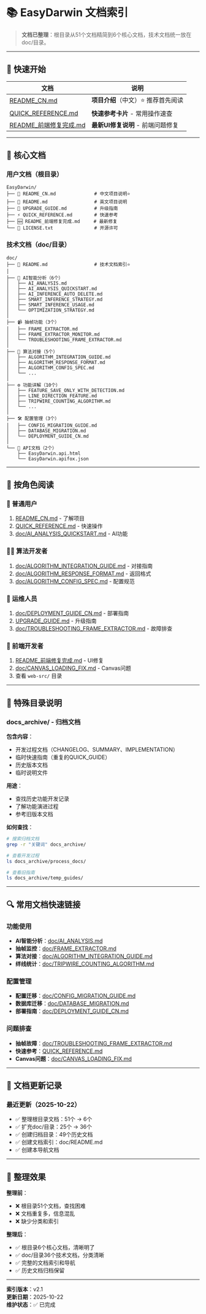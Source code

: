 # 📚 EasyDarwin 文档索引

> **文档已整理**：根目录从51个文档精简到6个核心文档，技术文档统一放在doc/目录。

---

## 🚀 快速开始

| 文档 | 说明 |
|------|------|
| [README_CN.md](README_CN.md) | **项目介绍**（中文）⭐ 推荐首先阅读 |
| [QUICK_REFERENCE.md](QUICK_REFERENCE.md) | **快速参考卡片** - 常用操作速查 |
| [README_前端修复完成.md](README_前端修复完成.md) | **最新UI修复说明** - 前端问题修复 |

---

## 📖 核心文档

### 用户文档（根目录）

```
EasyDarwin/
├── 📘 README_CN.md              # 中文项目说明⭐
├── 📘 README.md                 # 英文项目说明
├── 🔧 UPGRADE_GUIDE.md          # 升级指南
├── ⚡ QUICK_REFERENCE.md        # 快速参考
├── 🆕 README_前端修复完成.md     # 最新修复
└── 📄 LICENSE.txt               # 开源许可
```

### 技术文档（doc/目录）

```
doc/
├── 📖 README.md                 # 技术文档索引⭐
│
├── 🤖 AI智能分析（6个）
│   ├── AI_ANALYSIS.md
│   ├── AI_ANALYSIS_QUICKSTART.md
│   ├── AI_INFERENCE_AUTO_DELETE.md
│   ├── SMART_INFERENCE_STRATEGY.md
│   ├── SMART_INFERENCE_USAGE.md
│   └── OPTIMIZATION_STRATEGY.md
│
├── 📹 抽帧功能（3个）
│   ├── FRAME_EXTRACTOR.md
│   ├── FRAME_EXTRACTOR_MONITOR.md
│   └── TROUBLESHOOTING_FRAME_EXTRACTOR.md
│
├── 🔌 算法对接（5个）
│   ├── ALGORITHM_INTEGRATION_GUIDE.md
│   ├── ALGORITHM_RESPONSE_FORMAT.md
│   ├── ALGORITHM_CONFIG_SPEC.md
│   └── ...
│
├── ⚙️ 功能详解（10个）
│   ├── FEATURE_SAVE_ONLY_WITH_DETECTION.md
│   ├── LINE_DIRECTION_FEATURE.md
│   ├── TRIPWIRE_COUNTING_ALGORITHM.md
│   └── ...
│
├── 🛠️ 配置管理（3个）
│   ├── CONFIG_MIGRATION_GUIDE.md
│   ├── DATABASE_MIGRATION.md
│   └── DEPLOYMENT_GUIDE_CN.md
│
└── 📡 API文档（2个）
    ├── EasyDarwin.api.html
    └── EasyDarwin.apifox.json
```

---

## 🎯 按角色阅读

### 👤 普通用户
1. [README_CN.md](README_CN.md) - 了解项目
2. [QUICK_REFERENCE.md](QUICK_REFERENCE.md) - 快速操作
3. [doc/AI_ANALYSIS_QUICKSTART.md](doc/AI_ANALYSIS_QUICKSTART.md) - AI功能

### 👨‍💻 算法开发者
1. [doc/ALGORITHM_INTEGRATION_GUIDE.md](doc/ALGORITHM_INTEGRATION_GUIDE.md) - 对接指南
2. [doc/ALGORITHM_RESPONSE_FORMAT.md](doc/ALGORITHM_RESPONSE_FORMAT.md) - 返回格式
3. [doc/ALGORITHM_CONFIG_SPEC.md](doc/ALGORITHM_CONFIG_SPEC.md) - 配置规范

### 🔧 运维人员
1. [doc/DEPLOYMENT_GUIDE_CN.md](doc/DEPLOYMENT_GUIDE_CN.md) - 部署指南
2. [UPGRADE_GUIDE.md](UPGRADE_GUIDE.md) - 升级指南
3. [doc/TROUBLESHOOTING_FRAME_EXTRACTOR.md](doc/TROUBLESHOOTING_FRAME_EXTRACTOR.md) - 故障排查

### 🎨 前端开发者
1. [README_前端修复完成.md](README_前端修复完成.md) - UI修复
2. [doc/CANVAS_LOADING_FIX.md](doc/CANVAS_LOADING_FIX.md) - Canvas问题
3. 查看 `web-src/` 目录

---

## 📂 特殊目录说明

### docs_archive/ - 归档文档

**包含内容**：
- 开发过程文档（CHANGELOG、SUMMARY、IMPLEMENTATION）
- 临时快速指南（重复的QUICK_GUIDE）
- 历史版本文档
- 临时说明文件

**用途**：
- 查找历史功能开发记录
- 了解功能演进过程
- 参考旧版本文档

**如何查找**：
```bash
# 搜索归档文档
grep -r "关键词" docs_archive/

# 查看开发过程
ls docs_archive/process_docs/

# 查看旧指南
ls docs_archive/temp_guides/
```

---

## 🔍 常用文档快速链接

### 功能使用

- **AI智能分析**：[doc/AI_ANALYSIS.md](doc/AI_ANALYSIS.md)
- **抽帧监控**：[doc/FRAME_EXTRACTOR.md](doc/FRAME_EXTRACTOR.md)
- **算法对接**：[doc/ALGORITHM_INTEGRATION_GUIDE.md](doc/ALGORITHM_INTEGRATION_GUIDE.md)
- **绊线统计**：[doc/TRIPWIRE_COUNTING_ALGORITHM.md](doc/TRIPWIRE_COUNTING_ALGORITHM.md)

### 配置管理

- **配置迁移**：[doc/CONFIG_MIGRATION_GUIDE.md](doc/CONFIG_MIGRATION_GUIDE.md)
- **数据库迁移**：[doc/DATABASE_MIGRATION.md](doc/DATABASE_MIGRATION.md)
- **部署指南**：[doc/DEPLOYMENT_GUIDE_CN.md](doc/DEPLOYMENT_GUIDE_CN.md)

### 问题排查

- **抽帧故障**：[doc/TROUBLESHOOTING_FRAME_EXTRACTOR.md](doc/TROUBLESHOOTING_FRAME_EXTRACTOR.md)
- **快速参考**：[QUICK_REFERENCE.md](QUICK_REFERENCE.md)
- **Canvas问题**：[doc/CANVAS_LOADING_FIX.md](doc/CANVAS_LOADING_FIX.md)

---

## 📝 文档更新记录

### 最近更新（2025-10-22）

- ✅ 整理根目录文档：51个 → 6个
- ✅ 扩充doc/目录：25个 → 36个
- ✅ 创建归档目录：49个历史文档
- ✅ 创建文档索引：doc/README.md
- ✅ 创建本导航文档

---

## 🎉 整理效果

**整理前**：
- ❌ 根目录51个文档，查找困难
- ❌ 文档重复多，信息混乱
- ❌ 缺少分类和索引

**整理后**：
- ✅ 根目录6个核心文档，清晰明了
- ✅ doc/目录36个技术文档，分类清晰
- ✅ 完整的文档索引和导航
- ✅ 历史文档归档保留

---

**索引版本**：v2.1  
**更新日期**：2025-10-22  
**维护状态**：✅ 已完成

